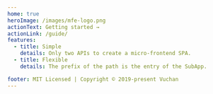 ```yaml
---
home: true
heroImage: /images/mfe-logo.png
actionText: Getting started →
actionLink: /guide/
features:
  - title: Simple
    details: Only two APIs to create a micro-frontend SPA.
  - title: Flexible
    details: The prefix of the path is the entry of the SubApp.

footer: MIT Licensed | Copyright © 2019-present Vuchan
---
```

